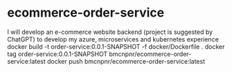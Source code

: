 # ecommerce-order-service
I will develop an e-commerce website backend (project is suggested by ChatGPT) to develop my azure, microservices and kubernetes experience
docker build -t order-service:0.0.1-SNAPSHOT -f docker/Dockerfile .
docker tag order-service:0.0.1-SNAPSHOT bmcnpnr/ecommerce-order-service:latest
docker push bmcnpnr/ecommerce-order-service:latest
